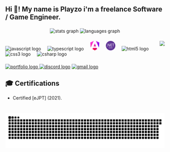 <h2 align="left">Hi 👋! My name is Playzo i'm a freelance Software / Game Engineer.</h2>

###

<div align="center">
  <img src="https://github-readme-stats.vercel.app/api?username=ptitpoussey&show_icons=true&theme=tokyonight" height="150" alt="stats graph"  />
  <img src="https://github-readme-stats.vercel.app/api/top-langs?username=ptitpoussey&locale=en&hide_title=false&layout=compact&card_width=320&langs_count=5&theme=dracula&hide_border=false" height="150" alt="languages graph"  />
</div>

###

<img align="right" height="150" src="https://avatars.githubusercontent.com/u/52416358?v=4"  />


<div align="left">
  <img src="https://cdn.jsdelivr.net/gh/devicons/devicon/icons/javascript/javascript-original.svg" height="30" alt="javascript logo"  />
  <img width="12" />
  <img src="https://cdn.jsdelivr.net/gh/devicons/devicon/icons/typescript/typescript-original.svg" height="30" alt="typescript logo"  />
  <img width="12" />
  <img src="https://github.com/devicons/devicon/blob/v2.16.0/icons/angular/angular-original.svg" height="30" alt="angular logo"  />
  <img width="12" />
  <img src="https://github.com/devicons/devicon/blob/v2.16.0/icons/dotnetcore/dotnetcore-original.svg" height="30" alt="dotnet logo"  />
  <img width="12" />
  <img src="https://cdn.jsdelivr.net/gh/devicons/devicon/icons/html5/html5-original.svg" height="30" alt="html5 logo"  />
  <img width="12" />
  <img src="https://cdn.jsdelivr.net/gh/devicons/devicon/icons/css3/css3-original.svg" height="30" alt="css3 logo"  />
  <img width="12" />
  <img src="https://cdn.jsdelivr.net/gh/devicons/devicon/icons/csharp/csharp-original.svg" height="30" alt="csharp logo"  />
</div>

###

<div align="left">
  <a href="https://guns.lol/playzo" target="_blank">
    <img src="https://img.shields.io/static/v1?message=Portfolio&logo=firefox&label=&color=orange&logoColor=white&labelColor=&style=for-the-badge" height="35" alt="portfolio logo" />
  </a>
  <a href="discord.com/users/212655658082762753"><img src="https://img.shields.io/static/v1?message=Discord&logo=discord&label=&color=7289DA&logoColor=white&labelColor=&style=for-the-badge" height="35" alt="discord logo"  /></a>
  <a href="mailto:lppousset@protonmail.com"><img src="https://img.shields.io/static/v1?message=Gmail&logo=gmail&label=&color=D14836&logoColor=white&labelColor=&style=for-the-badge" height="35" alt="gmail logo"  /></a>
</div>

## 🎓 Certifications
- Certified [eJPT] (2021).
###

<br clear="both">

<img src="github-user-contribution.svg" />

###
